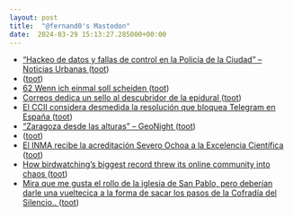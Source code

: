 ```yaml
---
layout: post
title:  "@fernand0's Mastodon"
date:  2024-03-29 15:13:27.285000+00:00
---
```

*  [“Hackeo de datos y fallas de control en la Policía de la Ciudad” – Noticias Urbanas ](https://www.noticiasurbanas.com.ar/noticias/hackeo-de-datos-y-fallas-de-control-en-la-policia-de-la-ciudad) ([toot](https://mastodon.social/@fernand0/112179623184586332))
*  [ ](https://mastodon.social/users/fernand0/statuses/112179381703012115/activity) ([toot](https://mastodon.social/users/fernand0/statuses/112179381703012115/activity))
*  [62  Wenn ich einmal soll scheiden ](https://youtu.be/5-SqwFgFJe) ([toot](https://mastodon.social/@fernand0/112179017616460733))
*  [Correos dedica un sello al descubridor de la epidural  ](https://www.diariodelaltoaragon.es/noticias/huesca/2024/03/22/correos-dedica-un-sello-al-descubridor-de-la-epidural-1720944-daa.html) ([toot](https://mastodon.social/@fernand0/112178926512114802))
*  [El CCII considera desmedida la resolución que bloquea Telegram en España ](https://ccii.es/noticias/679-el-ccii-considera-desmedidas-la-resolucion-que-bloquea-telegram-en-espan) ([toot](https://mastodon.social/@fernand0/112178749807503607))
*  [“Zaragoza desde las alturas” – GeoNight ](https://www.geonight.net/24257-2) ([toot](https://mastodon.social/@fernand0/112178568366648444))
*  [ ](https://mastodon.social/users/fernand0/statuses/112178186218216308/activity) ([toot](https://mastodon.social/users/fernand0/statuses/112178186218216308/activity))
*  [El INMA recibe la acreditación Severo Ochoa a la Excelencia Científica   ](https://www.unizar.es/actualidad/vernoticia_ng.php?id=82043) ([toot](https://mastodon.social/@fernand0/112178163854586186))
*  [How birdwatching’s biggest record threw its online community into chaos ](https://www.theguardian.com/environment/2024/mar/24/birding-online-community-10000-specie) ([toot](https://mastodon.social/@fernand0/112176563324927725))
*  [Mira que me gusta el rollo de la iglesia de San Pablo, pero deberían darle una vueltecica a la forma de sacar los pasos de la Cofradía del Silencio.. ](https://mastodon.social/@fernand0/112174789416640768) ([toot](https://mastodon.social/@fernand0/112174789416640768))
